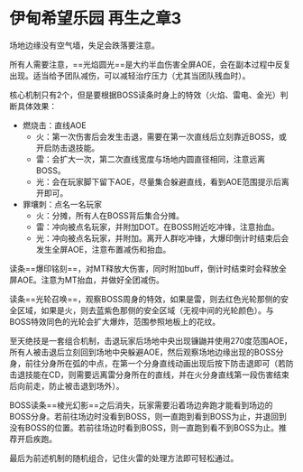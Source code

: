 # 伊甸希望乐园 再生之章3

场地边缘没有空气墙，失足会跌落要注意。

所有人<Role name="tank" /><Role name="healer" /><Role name="dps" />需要注意，==光焰圆光==是大约半血伤害全屏AOE，会在副本过程中反复出现。适当给予团队减伤，可以减轻治疗压力（尤其当团队残血时）。

核心机制只有2个，但是要根据BOSS读条时身上的特效（火焰、雷电、金光）判断具体效果：
* 燃烧击：直线AOE
  * 火：第一次伤害后会发生击退，需要在第一次直线后立刻靠近BOSS，或开启防击退技能。
  * 雷：会扩大一次，第二次直线宽度与场地内圆直径相同，注意远离BOSS。
  * 光：会在玩家脚下留下AOE，尽量集合躲避直线，看到AOE范围提示后离开即可。
* 罪壤刺：点名一名玩家
  * 火：分摊，所有人在BOSS背后集合分摊。
  * 雷：冲向被点名玩家，并附加DOT。在BOSS附近吃冲锋，<Role name="healer" />注意抬血。
  * 光：冲向被点名玩家，并附加<Status :id="2203" name="大爆印" />。离开人群吃冲锋，大爆印倒计时结束后会发生全屏AOE，<Role name="healer" />注意布置减伤和抬血。

读条==爆印铭刻==，对<Role name="tank" />MT释放大伤害，同时附加<Status :id="2451" name="爆印" />buff，倒计时结束时会释放全屏AOE。<Role name="healer" />注意为MT抬血，并做好全团减伤。

读条==光轮召唤==，观察BOSS周身的特效，如果是雷，则去红色光轮那侧的安全区域，如果是火，则去蓝紫色那侧的安全区域（无视中间的光轮颜色）。与BOSS特效同色的光轮会扩大爆炸，范围参照地板上的花纹。

至天绝技是一套组合机制，击退玩家后场地中央出现镰鼬并使用270度范围AOE，<Role name="tank" /><Role name="healer" /><Role name="dps" />所有人被击退后立刻回到场地中央躲避AOE，然后观察场地边缘出现的BOSS分身，前往分身所在弧的中点，在第一个分身直线动画出现后按下防击退即可（若防击退技能在CD，则需要远离雷分身所在的直线，并在火分身直线第一段伤害结束后向前走，防止被击退到场外）。

BOSS读条==棱光幻影==之后消失，玩家需要沿着场边奔跑才能看到场边的BOSS分身。若前往场边时没看到BOSS，则一直跑到看到BOSS为止，并退回到没有BOSS的位置。若前往场边时看到BOSS，则一直跑到看不到BOSS为止。推荐开启疾跑。

最后为前述机制的随机组合，记住火雷的处理方法即可轻松通过。